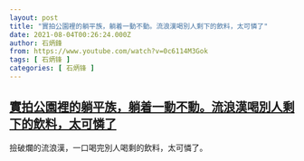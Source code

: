 ```yaml
---
layout: post
title: "實拍公園裡的躺平族，躺着一動不動。流浪漢喝別人剩下的飲料，太可憐了"
date: 2021-08-04T00:26:24.000Z
author: 石炳鋒
from: https://www.youtube.com/watch?v=0c6114M3Gok
tags: [ 石炳锋 ]
categories: [ 石炳锋 ]
---
```

<!--1628036784000-->
[實拍公園裡的躺平族，躺着一動不動。流浪漢喝別人剩下的飲料，太可憐了](https://www.youtube.com/watch?v=0c6114M3Gok)
------

<div>
撿破爛的流浪漢，一口喝完別人喝剩的飲料，太可憐了。
</div>
